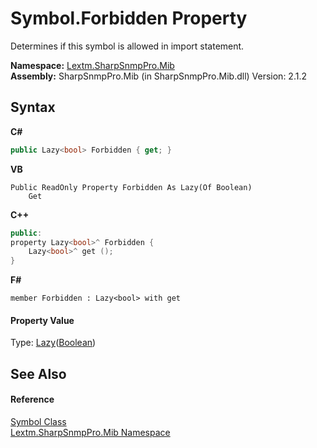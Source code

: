 # Symbol.Forbidden Property 
 

Determines if this symbol is allowed in import statement.

**Namespace:**&nbsp;<a href="N_Lextm_SharpSnmpPro_Mib">Lextm.SharpSnmpPro.Mib</a><br />**Assembly:**&nbsp;SharpSnmpPro.Mib (in SharpSnmpPro.Mib.dll) Version: 2.1.2

## Syntax

**C#**<br />
``` C#
public Lazy<bool> Forbidden { get; }
```

**VB**<br />
``` VB
Public ReadOnly Property Forbidden As Lazy(Of Boolean)
	Get
```

**C++**<br />
``` C++
public:
property Lazy<bool>^ Forbidden {
	Lazy<bool>^ get ();
}
```

**F#**<br />
``` F#
member Forbidden : Lazy<bool> with get

```


#### Property Value
Type: <a href="https://docs.microsoft.com/dotnet/api/system.lazy-1" target="_blank" rel="noopener noreferrer">Lazy</a>(<a href="https://docs.microsoft.com/dotnet/api/system.boolean" target="_blank" rel="noopener noreferrer">Boolean</a>)

## See Also


#### Reference
<a href="T_Lextm_SharpSnmpPro_Mib_Symbol">Symbol Class</a><br /><a href="N_Lextm_SharpSnmpPro_Mib">Lextm.SharpSnmpPro.Mib Namespace</a><br />